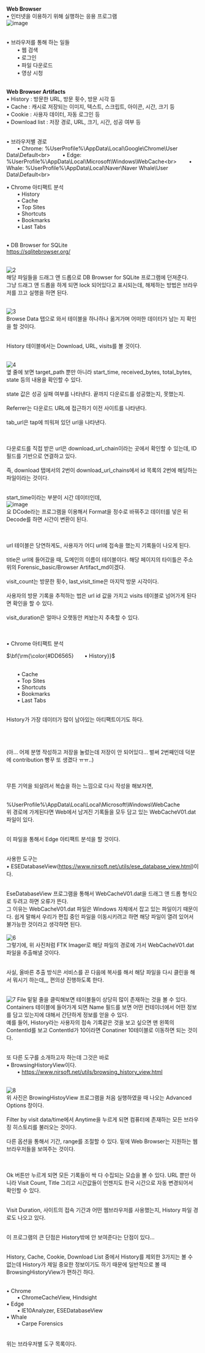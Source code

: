 **Web Browser**<br>
• 인터넷을 이용하기 위해 실행하는 응용 프로그램<br>
![image](https://github.com/user-attachments/assets/74917706-5915-4c50-b46b-f6594e52dfcb)<br><br>

• 브라우저를 통해 하는 일들<br>
  • 웹 검색<br>
  • 로그인<br>
  • 파일 다운로드<br>
  • 영상 시청<br><br>

**Web Browser Artifacts**<br>
• History : 방문한 URL, 방문 횟수, 방문 시각 등<br>
• Cache : 캐시로 저장되는 이미지, 텍스트, 스크립트, 아이콘, 시간, 크기 등<br>
• Cookie : 사용자 데이터, 자동 로그인 등<br>
• Download list : 저장 경로, URL, 크기, 시간, 성공 여부 등<br><br>

• 브라우저별 경로<br>
  • Chrome: %UserProfile%\AppData\Local\Google\Chrome\User Data\Default\<br>
  • Edge: %UserProfile%\AppData\Local\Microsoft\Windows\WebCache\<br>
  • Whale: %UserProfile%\AppData\Local\Naver\Naver Whale\User Data\Default\<br><br>

• Chrome 아티팩트 분석<br>
  • History<br>
  • Cache<br>
  • Top Sites<br>
  • Shortcuts<br>
  • Bookmarks<br>
  • Last Tabs<br><br>

• DB Browser for SQLite<br>
https://sqlitebrowser.org/<br><br>

![2](https://github.com/user-attachments/assets/a345d74b-a78a-44e5-91cb-6ed198b7046e)<br>
해당 파일들을 드래그 앤 드롭으로 DB Browser for SQLite 프로그램에 던져준다.<br>
그냥 드래그 앤 드롭을 하게 되면 lock 되어있다고 표시되는데, 해제하는 방법은 브라우저를 끄고 실행을 하면 된다.<br><br>

![3](https://github.com/user-attachments/assets/e24089e5-2e0b-42f2-a787-3a1fd5a6a997)<br>
Browse Data 탭으로 와서 테이블을 하나하나 옮겨가며 어떠한 데이터가 남는 지 확인을 할 것이다.<br><br>

History 테이블에서는 Download, URL, visits를 볼 것이다.<br><br>

![4](https://github.com/user-attachments/assets/c73222ec-4326-424a-8729-76353148cc2a)<br>
옆 줄에 보면 target_path 뿐만 아니라 start_time, received_bytes, total_bytes, state 등의 내용을 확인할 수 있다.<br><br>
state 값은 성공 실패 여부를 나타낸다. 끝까지 다운로드를 성공했는지, 못했는지.<br><br>
Referrer는 다운로드 URL에 접근하기 이전 사이트를 나타낸다.<br><br>
tab_url은 tap에 띄워져 있던 url을 나타낸다.<br><br><br>

다운로드를 직접 받은 url은 download_url_chain이라는 곳에서 확인할 수 있는데, ID 필드를 기반으로 연결하고 있다.<br><br>
즉, download 탭에서의 2번이 download_url_chains에서 id 목록의 2번에 해당하는 파일이라는 것이다.<br><br>

start_time이라는 부분이 시간 데이터인데,<br>
![image](https://github.com/user-attachments/assets/03516db2-fe08-4b06-baf3-072e33b40f3b)<br>
요 DCode라는 프로그램을 이용해서 Format을 정수로 바꿔주고 데이터를 넣은 뒤 Decode를 하면 시간이 변환이 된다.<br><br><br>

url 테이블은 당연하게도, 사용자가 어디 url에 접속을 했는지 기록들이 나오게 된다.<br><br>
title은 url에 들어갔을 때, 도메인의 이름이 테이블이다. 해당 페이지의 타이틀은 주소 위의 Forensic_basic/Browser Artifact_md이겠다.<br><br>
visit_count는 방문한 횟수, last_visit_time은 마지막 방문 시각이다.<br><br>
사용자의 방문 기록을 추적하는 법은 url id 값을 가지고 visits 테이블로 넘어가게 된다면 확인을 할 수 있다.<br><br>
visit_duration은 얼마나 오랫동안 켜놨는지 추축할 수 있다.<br><br><br>

• Chrome 아티팩트 분석<br>
<p>$\bf{\rm{\color{#DD6565}  • History}}$</p><br>
  • Cache<br>
  • Top Sites<br>
  • Shortcuts<br>
  • Bookmarks<br>
  • Last Tabs<br><br>

History가 가장 데이터가 많이 남아있는 아티팩트이기도 하다.<br><br><br><br>

(아... 어제 분명 작성하고 저장을 눌렀는데 저장이 안 되어있다... 벌써 2번째인데 덕분에 contribution 빵꾸 또 생겼다 ㅠㅠ..)<br><br><br>

무튼 기억을 되살려서 복습을 하는 느낌으로 다시 작성을 해보자면,<br><br>

%UserProfile%\AppData\Local\Local\Microsoft\Windows\WebCache<br>
위 경로에 가게된다면 Web에서 남겨진 기록들을 모두 담고 있는 WebCacheV01.dat 파일이 있다.<br><br>

이 파일을 통해서 Edge 아티팩트 분석을 할 것이다.<br><br>

사용한 도구는<br>
• ESEDatabaseView(https://www.nirsoft.net/utils/ese_database_view.html)이다.<br><br>

EseDatabaseView 프로그램을 통해서 WebCacheV01.dat을 드래그 앤 드롭 형식으로 두려고 하면 오류가 뜬다.<br>
그 이유는 WebCacheV01.dat 파일은 Windows 자체에서 잡고 있는 파일이기 때문이다. 쉽게 말해서 우리가 편집 중인 파일을 이동시키려고 하면 해당 파일이 열려 있어서 불가능한 것이라고 생각하면 된다.<br><br>
![6](https://github.com/user-attachments/assets/8547dc01-1ec1-4ffb-92c5-fe309ac5cb22)<br>
그렇기에, 위 사진처럼 FTK Imager로 해당 파일의 경로에 가서 WebCacheV01.dat 파일을 추출해낼 것이다.<br><br>

사실, 올바른 추출 방식은 서비스를 끈 다음에 복사를 해서 해당 파일을 다시 클린을 해서 뭐시기 하는데,,, 편의상 진행하도록 한다.<br><br>

![7](https://github.com/user-attachments/assets/661eb138-4363-4858-967a-b6be949be41f)
File 밑밑 줄을 클릭해보면 테이블들이 상당히 많이 존재하는 것을 볼 수 있다.<br>
Containers 테이블에 들어가게 되면 Name 필드를 보면 어떤 컨테이너에서 어떤 정보를 담고 있는지에 대해서 간단하게 정보를 얻을 수 있다.<br>
예를 들어, History라는 사용자의 접속 기록같은 것을 보고 싶으면 맨 왼쪽의 ContentId를 보고 ContentId가 10이라면 Conatiner 10테이블로 이동하면 되는 것이다.<br><br>

또 다른 도구를 소개하고자 하는데 그것은 바로<br>
• BrowsingHistoryView이다.<br>
  • https://www.nirsoft.net/utils/browsing_history_view.html<br><br>

![8](https://github.com/user-attachments/assets/a4afb3a5-b389-400a-8daa-6b81711496e0)<br>
위 사진은 BrowingHistoyView 프로그램을 처음 실행하였을 때 나오는 Advanced Options 창이다.<br><br>
Filter by visit data/time에서 Anytime을 누르게 되면 컴퓨터에 존재하는 모든 브라우징 히스토리를 불러오는 것이다.<br><br>
다른 옵션을 통해서 기간, range를 조절할 수 있다. 밑에 Web Browser는 지원하는 웹 브라우저들을 보여주는 것이다.<br><br><br>

Ok 버튼만 누르게 되면 모든 기록들이 싹 다 수집되는 모습을 볼 수 있다. URL 뿐만 아니라 Visit Count, Title 그리고 시간값들이 언젠지도 한국 시간으로 자동 변경되어서 확인할 수 있다.<br><br>

Visit Duration, 사이트의 접속 기간과 어떤 웹브라우저를 사용했는지, History 파일 경로도 나오고 있다.<br><br>

이 프로그램의 큰 단점은 History밖에 안 보여준다는 단점이 있다...<br><Br>

History, Cache, Cookie, Download List 중에서 History를 제외한 3가지는 볼 수 없는데 History가 제일 중요한 정보이기도 하기 때문에 일반적으로 볼 때 BrowsingHistoryView가 편하긴 하다.<br><Br>

• Chrome<br>
  • ChromeCacheView, Hindsight<br>
• Edge<br>
  • IE10Analyzer, ESEDatabaseView<br>
• Whale<br>
  • Carpe Forensics<br><br><br>
위는 브라우저별 도구 목록이다.<br><br><br>

<br>
